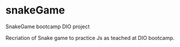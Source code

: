 # snakeGame
SnakeGame bootcamp DIO project

Recriation of Snake game to practice Js as teached at DIO bootcamp.
